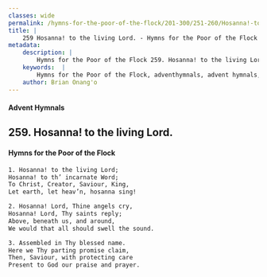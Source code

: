 ```yaml
---
classes: wide
permalink: /hymns-for-the-poor-of-the-flock/201-300/251-260/Hosanna!-to-the-living-Lord/
title: |
    259 Hosanna! to the living Lord. - Hymns for the Poor of the Flock
metadata:
    description: |
        Hymns for the Poor of the Flock 259. Hosanna! to the living Lord.. Hosanna! to the living Lord; Hosanna! to th’ incarnate Word; To Christ, Creator, Saviour, King, Let earth, let heav’n, hosanna sing! 
    keywords:  |
        Hymns for the Poor of the Flock, adventhymnals, advent hymnals, Hosanna! to the living Lord., Hosanna! to the living Lord;, 
    author: Brian Onang'o
---
```


#### Advent Hymnals
## 259. Hosanna! to the living Lord.
####  Hymns for the Poor of the Flock

```txt
1. Hosanna! to the living Lord;
Hosanna! to th’ incarnate Word;
To Christ, Creator, Saviour, King,
Let earth, let heav’n, hosanna sing!

2. Hosanna! Lord, Thine angels cry, 
Hosanna! Lord, Thy saints reply;
Above, beneath us, and around,
We would that all should swell the sound.

3. Assembled in Thy blessed name.
Here we Thy parting promise claim, 
Then, Saviour, with protecting care 
Present to God our praise and prayer.
```